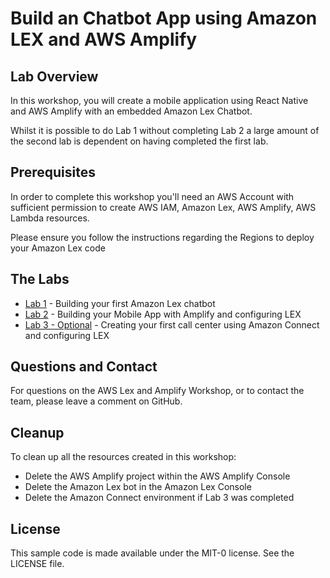 # Build an Chatbot App using Amazon LEX and AWS Amplify

## Lab Overview

In this workshop, you will create a mobile application using React Native and AWS Amplify with an embedded Amazon Lex Chatbot.

Whilst it is possible to do Lab 1 without completing Lab 2 a large amount of the second lab is dependent on having completed the first lab.

## Prerequisites

In order to complete this workshop you'll need an AWS Account with sufficient permission to create AWS IAM, Amazon Lex, AWS Amplify, AWS Lambda resources.

Please ensure you follow the instructions regarding the Regions to deploy your Amazon Lex code

## The Labs

* [Lab 1](./lab1-Building_Chat_Bots_With_Lex/README.md) - Building your first Amazon Lex chatbot
* [Lab 2](./lab2-Building_Mobile_App_With_Amplify/README.md) - Building your Mobile App with Amplify and configuring LEX
* [Lab 3 - Optional](./lab3-Building_Amazon_Connect_Contact_Center_Environment) - Creating your first call center using Amazon Connect and configuring LEX

## Questions and Contact

For questions on the AWS Lex and Amplify Workshop, or to contact the team, please leave a comment on GitHub.

## Cleanup
 
To clean up all the resources created in this workshop:

* Delete the AWS Amplify project within the AWS Amplify Console
* Delete the Amazon Lex bot in the Amazon Lex Console 
* Delete the Amazon Connect environment if Lab 3 was completed

## License

This sample code is made available under the MIT-0 license. See the LICENSE file.

